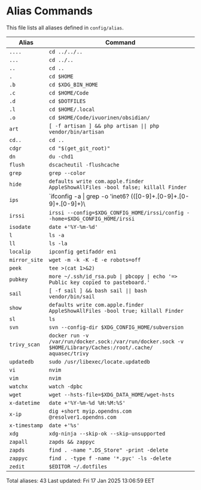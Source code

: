 # Alias Commands

This file lists all aliases defined in `config/alias`.

| Alias | Command |
| --- | --- |
| `....`        | `cd ../../..`                                                                                                 |
| `...`         | `cd ../..`                                                                                                    |
| `..`          | `cd ..`                                                                                                       |
| `.`           | `cd $HOME`                                                                                                    |
| `.b`          | `cd $XDG_BIN_HOME`                                                                                            |
| `.c`          | `cd $HOME/Code`                                                                                               |
| `.d`          | `cd $DOTFILES`                                                                                                |
| `.l`          | `cd $HOME/.local`                                                                                             |
| `.o`          | `cd $HOME/Code/ivuorinen/obsidian/`                                                                           |
| `art`         | `[ -f artisan ] && php artisan \|\| php vendor/bin/artisan`                                                   |
| `cd..`        | `cd ..`                                                                                                       |
| `cdgr`        | `cd "$(get_git_root)"`                                                                                        |
| `dn`          | `du -chd1`                                                                                                    |
| `flush`       | `dscacheutil -flushcache`                                                                                     |
| `grep`        | `grep --color`                                                                                                |
| `hide`        | `defaults write com.apple.finder AppleShowAllFiles -bool false; killall Finder`                               |
| `ips`         | `ifconfig -a \| grep -o 'inet6\? \(\([0-9]\+\.[0-9]\+\.[0-9]\+\.[0-9]\+\)\\                                   | [a-fA-F0-9:]\+\)' \| sed -e 's/inet6\* //' \| sort` |
| `irssi`       | `irssi --config=$XDG_CONFIG_HOME/irssi/config --home=$XDG_CONFIG_HOME/irssi`                                  |
| `isodate`     | `date +'%Y-%m-%d'`                                                                                            |
| `l`           | `ls -a`                                                                                                       |
| `ll`          | `ls -la`                                                                                                      |
| `localip`     | `ipconfig getifaddr en1`                                                                                      |
| `mirror_site` | `wget -m -k -K -E -e robots=off`                                                                              |
| `peek`        | `tee >(cat 1>&2)`                                                                                             |
| `pubkey`      | `more ~/.ssh/id_rsa.pub \| pbcopy \| echo '=> Public key copied to pasteboard.'`                              |
| `sail`        | `[ -f sail ] && bash sail \|\| bash vendor/bin/sail`                                                          |
| `show`        | `defaults write com.apple.finder AppleShowAllFiles -bool true; killall Finder`                                |
| `sl`          | `ls`                                                                                                          |
| `svn`         | `svn --config-dir $XDG_CONFIG_HOME/subversion`                                                                |
| `trivy_scan`  | `docker run -v /var/run/docker.sock:/var/run/docker.sock -v $HOME/Library/Caches:/root/.cache/ aquasec/trivy` |
| `updatedb`    | `sudo /usr/libexec/locate.updatedb`                                                                           |
| `vi`          | `nvim`                                                                                                        |
| `vim`         | `nvim`                                                                                                        |
| `watchx`      | `watch -dpbc`                                                                                                 |
| `wget`        | `wget --hsts-file=$XDG_DATA_HOME/wget-hsts`                                                                   |
| `x-datetime`  | `date +'%Y-%m-%d %H:%M:%S'`                                                                                   |
| `x-ip`        | `dig +short myip.opendns.com @resolver1.opendns.com`                                                          |
| `x-timestamp` | `date +'%s'`                                                                                                  |
| `xdg`         | `xdg-ninja --skip-ok --skip-unsupported`                                                                      |
| `zapall`      | `zapds && zappyc`                                                                                             |
| `zapds`       | `find . -name ".DS_Store" -print -delete`                                                                     |
| `zappyc`      | `find . -type f -name '*.pyc' -ls -delete`                                                                    |
| `zedit`       | `$EDITOR ~/.dotfiles`                                                                                         |

Total aliases: 43
Last updated: Fri 17 Jan 2025 13:06:59 EET
